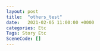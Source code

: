```yaml
---
layout: post
title:  "others_test"
date:   2021-02-05 11:00:00 +0000
categories: Etc
Tags: Story Etc
SceneCode: []
---
```

